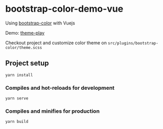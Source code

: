 # bootstrap-color-demo-vue

Using [bootstrap-color](https://github.com/bum/bootstrap-color.git) with Vuejs

Demo: [theme-play](https://bum.github.io/bootstrap-color/theme-play/)

Checkout project and customize color theme on `src/plugins/bootstrap-color/theme.scss`

## Project setup

```
yarn install
```

### Compiles and hot-reloads for development

```
yarn serve
```

### Compiles and minifies for production

```
yarn build
```